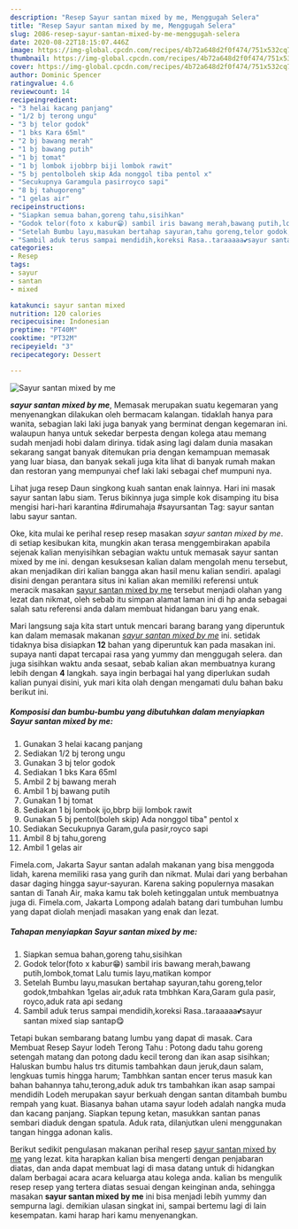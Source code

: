 ```yaml
---
description: "Resep Sayur santan mixed by me, Menggugah Selera"
title: "Resep Sayur santan mixed by me, Menggugah Selera"
slug: 2086-resep-sayur-santan-mixed-by-me-menggugah-selera
date: 2020-08-22T18:15:07.446Z
image: https://img-global.cpcdn.com/recipes/4b72a648d2f0f474/751x532cq70/sayur-santan-mixed-by-me-foto-resep-utama.jpg
thumbnail: https://img-global.cpcdn.com/recipes/4b72a648d2f0f474/751x532cq70/sayur-santan-mixed-by-me-foto-resep-utama.jpg
cover: https://img-global.cpcdn.com/recipes/4b72a648d2f0f474/751x532cq70/sayur-santan-mixed-by-me-foto-resep-utama.jpg
author: Dominic Spencer
ratingvalue: 4.6
reviewcount: 14
recipeingredient:
- "3 helai kacang panjang"
- "1/2 bj terong ungu"
- "3 bj telor godok"
- "1 bks Kara 65ml"
- "2 bj bawang merah"
- "1 bj bawang putih"
- "1 bj tomat"
- "1 bj lombok ijobbrp biji lombok rawit"
- "5 bj pentolboleh skip Ada nonggol tiba pentol x"
- "Secukupnya Garamgula pasirroyco sapi"
- "8 bj tahugoreng"
- "1 gelas air"
recipeinstructions:
- "Siapkan semua bahan,goreng tahu,sisihkan"
- "Godok telor(foto x kabur😁) sambil iris bawang merah,bawang putih,lombok,tomat Lalu tumis layu,matikan kompor"
- "Setelah Bumbu layu,masukan bertahap sayuran,tahu goreng,telor godok,tmbahkan 1gelas air,aduk rata tmbhkan Kara,Garam gula pasir, royco,aduk rata api sedang"
- "Sambil aduk terus sampai mendidih,koreksi Rasa..taraaaaa💕sayur santan mixed siap santap😋"
categories:
- Resep
tags:
- sayur
- santan
- mixed

katakunci: sayur santan mixed 
nutrition: 120 calories
recipecuisine: Indonesian
preptime: "PT40M"
cooktime: "PT32M"
recipeyield: "3"
recipecategory: Dessert

---
```



![Sayur santan mixed by me](https://img-global.cpcdn.com/recipes/4b72a648d2f0f474/751x532cq70/sayur-santan-mixed-by-me-foto-resep-utama.jpg)

<b><i>sayur santan mixed by me</i></b>, Memasak merupakan suatu kegemaran yang menyenangkan dilakukan oleh bermacam kalangan. tidaklah hanya para wanita, sebagian laki laki juga banyak yang berminat dengan kegemaran ini. walaupun hanya untuk sekedar berpesta dengan kolega atau memang sudah menjadi hobi dalam dirinya. tidak asing lagi dalam dunia masakan sekarang sangat banyak ditemukan pria dengan kemampuan memasak yang luar biasa, dan banyak sekali juga kita lihat di banyak rumah makan dan restoran yang mempunyai chef laki laki sebagai chef mumpuni nya.

Lihat juga resep Daun singkong kuah santan enak lainnya. Hari ini masak sayur santan labu siam. Terus bikinnya juga simple kok disamping itu bisa mengisi hari-hari karantina #dirumahaja #sayursantan Tag: sayur santan labu sayur santan.

Oke, kita mulai ke perihal resep resep masakan <i>sayur santan mixed by me</i>. di setiap kesibukan kita, mungkin akan terasa menggembirakan apabila sejenak kalian menyisihkan sebagian waktu untuk memasak sayur santan mixed by me ini. dengan kesuksesan kalian dalam mengolah menu tersebut, akan menjadikan diri kalian bangga akan hasil menu kalian sendiri. apalagi disini dengan perantara situs ini kalian akan memiliki referensi untuk meracik masakan <u>sayur santan mixed by me</u> tersebut menjadi olahan yang lezat dan nikmat, oleh sebab itu simpan alamat laman ini di hp anda sebagai salah satu referensi anda dalam membuat hidangan baru yang enak.


Mari langsung saja kita start untuk mencari barang barang yang diperuntuk kan dalam memasak makanan <u><i>sayur santan mixed by me</i></u> ini. setidak tidaknya bisa disiapkan <b>12</b> bahan yang diperuntuk kan pada masakan ini. supaya nanti dapat tercapai rasa yang yummy dan menggugah selera. dan juga sisihkan waktu anda sesaat, sebab kalian akan membuatnya kurang lebih dengan <b>4</b> langkah. saya ingin berbagai hal yang diperlukan sudah kalian punyai disini, yuk mari kita olah dengan mengamati dulu bahan baku berikut ini.

<!--inarticleads1-->

##### Komposisi dan bumbu-bumbu yang dibutuhkan dalam menyiapkan Sayur santan mixed by me:

1. Gunakan 3 helai kacang panjang
1. Sediakan 1/2 bj terong ungu
1. Gunakan 3 bj telor godok
1. Sediakan 1 bks Kara 65ml
1. Ambil 2 bj bawang merah
1. Ambil 1 bj bawang putih
1. Gunakan 1 bj tomat
1. Sediakan 1 bj lombok ijo,bbrp biji lombok rawit
1. Gunakan 5 bj pentol(boleh skip) Ada nonggol tiba&#34; pentol x
1. Sediakan Secukupnya Garam,gula pasir,royco sapi
1. Ambil 8 bj tahu,goreng
1. Ambil 1 gelas air


Fimela.com, Jakarta Sayur santan adalah makanan yang bisa menggoda lidah, karena memiliki rasa yang gurih dan nikmat. Mulai dari yang berbahan dasar daging hingga sayur-sayuran. Karena saking populernya masakan santan di Tanah Air, maka kamu tak boleh ketinggalan untuk membuatnya juga di. Fimela.com, Jakarta Lompong adalah batang dari tumbuhan lumbu yang dapat diolah menjadi masakan yang enak dan lezat. 

<!--inarticleads2-->

##### Tahapan menyiapkan Sayur santan mixed by me:

1. Siapkan semua bahan,goreng tahu,sisihkan
1. Godok telor(foto x kabur😁) sambil iris bawang merah,bawang putih,lombok,tomat Lalu tumis layu,matikan kompor
1. Setelah Bumbu layu,masukan bertahap sayuran,tahu goreng,telor godok,tmbahkan 1gelas air,aduk rata tmbhkan Kara,Garam gula pasir, royco,aduk rata api sedang
1. Sambil aduk terus sampai mendidih,koreksi Rasa..taraaaaa💕sayur santan mixed siap santap😋


Tetapi bukan sembarang batang lumbu yang dapat di masak. Cara Membuat Resep Sayur lodeh Terong Tahu : Potong dadu tahu goreng setengah matang dan potong dadu kecil terong dan ikan asap sisihkan; Haluskan bumbu halus trs ditumis tambahkan daun jeruk,daun salam, lengkuas tumis hingga harum; Tambhkan santan encer terus masuk kan bahan bahannya tahu,terong,aduk aduk trs tambahkan ikan asap sampai mendidih Lodeh merupakan sayur berkuah dengan santan ditambah bumbu rempah yang kuat. Biasanya bahan utama sayur lodeh adalah nangka muda dan kacang panjang. Siapkan tepung ketan, masukkan santan panas sembari diaduk dengan spatula. Aduk rata, dilanjutkan uleni menggunakan tangan hingga adonan kalis. 

Berikut sedikit pengulasan makanan perihal resep <u>sayur santan mixed by me</u> yang lezat. kita harapkan kalian bisa mengerti dengan penjabaran diatas, dan anda dapat membuat lagi di masa datang untuk di hidangkan dalam berbagai acara acara keluarga atau kolega anda. kalian bs mengulik resep resep yang tertera diatas sesuai dengan keinginan anda, sehingga masakan <b>sayur santan mixed by me</b> ini bisa menjadi lebih yummy dan sempurna lagi. demikian ulasan singkat ini, sampai bertemu lagi di lain kesempatan. kami harap hari kamu menyenangkan.

